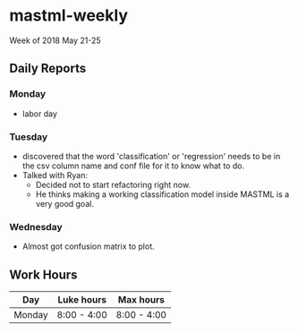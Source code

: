 # mastml-weekly

Week of 2018 May 21-25

## Daily Reports

### Monday
- labor day
 
### Tuesday

- discovered that the word 'classification' or 'regression' needs to be in the csv column name and conf file for it to know what to do.
- Talked with Ryan:
  - Decided not to start refactoring right now.
  - He thinks making a working classification model inside MASTML is a very good goal.

### Wednesday
- Almost got confusion matrix to plot.

## Work Hours

Day | Luke hours | Max hours
--- | --- | ---
Monday | 8:00 - 4:00 | 8:00 - 4:00
